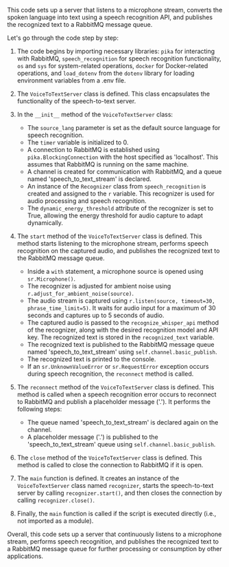 This code sets up a server that listens to a microphone stream, converts the spoken language into text using a speech recognition API, and publishes the recognized text to a RabbitMQ message queue.

Let's go through the code step by step:

1.  The code begins by importing necessary libraries: `pika` for interacting with RabbitMQ, `speech_recognition` for speech recognition functionality, `os` and `sys` for system-related operations, `docker` for Docker-related operations, and `load_dotenv` from the `dotenv` library for loading environment variables from a .env file.
    
2.  The `VoiceToTextServer` class is defined. This class encapsulates the functionality of the speech-to-text server.
    
3.  In the `__init__` method of the `VoiceToTextServer` class:
    
    *   The `source_lang` parameter is set as the default source language for speech recognition.
    *   The `timer` variable is initialized to 0.
    *   A connection to RabbitMQ is established using `pika.BlockingConnection` with the host specified as 'localhost'. This assumes that RabbitMQ is running on the same machine.
    *   A channel is created for communication with RabbitMQ, and a queue named 'speech\_to\_text\_stream' is declared.
    *   An instance of the `Recognizer` class from `speech_recognition` is created and assigned to the `r` variable. This recognizer is used for audio processing and speech recognition.
    *   The `dynamic_energy_threshold` attribute of the recognizer is set to True, allowing the energy threshold for audio capture to adapt dynamically.
4.  The `start` method of the `VoiceToTextServer` class is defined. This method starts listening to the microphone stream, performs speech recognition on the captured audio, and publishes the recognized text to the RabbitMQ message queue.
    
    *   Inside a `with` statement, a microphone source is opened using `sr.Microphone()`.
    *   The recognizer is adjusted for ambient noise using `r.adjust_for_ambient_noise(source)`.
    *   The audio stream is captured using `r.listen(source, timeout=30, phrase_time_limit=5)`. It waits for audio input for a maximum of 30 seconds and captures up to 5 seconds of audio.
    *   The captured audio is passed to the `recognize_whisper_api` method of the recognizer, along with the desired recognition model and API key. The recognized text is stored in the `recognized_text` variable.
    *   The recognized text is published to the RabbitMQ message queue named 'speech\_to\_text\_stream' using `self.channel.basic_publish`.
    *   The recognized text is printed to the console.
    *   If an `sr.UnknownValueError` or `sr.RequestError` exception occurs during speech recognition, the `reconnect` method is called.
5.  The `reconnect` method of the `VoiceToTextServer` class is defined. This method is called when a speech recognition error occurs to reconnect to RabbitMQ and publish a placeholder message ('.'). It performs the following steps:
    
    *   The queue named 'speech\_to\_text\_stream' is declared again on the channel.
    *   A placeholder message ('.') is published to the 'speech\_to\_text\_stream' queue using `self.channel.basic_publish`.
6.  The `close` method of the `VoiceToTextServer` class is defined. This method is called to close the connection to RabbitMQ if it is open.
    
7.  The `main` function is defined. It creates an instance of the `VoiceToTextServer` class named `recognizer`, starts the speech-to-text server by calling `recognizer.start()`, and then closes the connection by calling `recognizer.close()`.
    
8.  Finally, the `main` function is called if the script is executed directly (i.e., not imported as a module).
    


Overall, this code sets up a server that continuously listens to a microphone stream, performs speech recognition, and publishes the recognized text to a RabbitMQ message queue for further processing or consumption by other applications.
